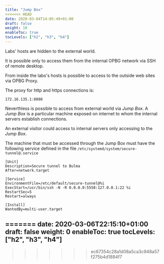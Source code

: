 ```yaml
---
title: "Jump Box"
<<<<<<< HEAD
date: 2020-03-04T14:05:49+01:00
draft: false
weight: 10
enableToc: true
tocLevels: ["h2", "h3", "h4"]
---
```


Labs' hosts are hidden to the external world.

It is possible only to access them from the internal OPBG network via SSH of remote desktop.

From inside the labs's hosts is possible to access to the outside web sites via OPBG Proxy.

The proxy for http and https connections is:
```
172.16.135.1:8080
```

Neverthless is possible to access from external world via *Jump Box*.
A *Jump Box* is a particular machine exposed on internet to whom the internal servers
establish connections.

An external visitor could access to internal servers only accessing to the *Jump Box*.

The machine that must be accessed through the Jump Box must have the following service 
defined in the file `/etc/systemd/system/secure-tunnel@.service`

```
[Unit]
Description=Secure tunnel to Bulma
After=network.target

[Service]
EnvironmentFile=/etc/default/secure-tunnel@%i
ExecStart=/usr/bin/ssh -N -R 0.0.0.0:5558:127.0.0.1:22 %i 
RestartSec=5
Restart=always

[Install]
WantedBy=multi-user.target
```


=======
date: 2020-03-06T22:15:10+01:00
draft: false
weight: 0
enableToc: true
tocLevels: ["h2", "h3", "h4"]
---
>>>>>>> ec67354c28a1d08a5ca3c948a57f275b4d1884f7
